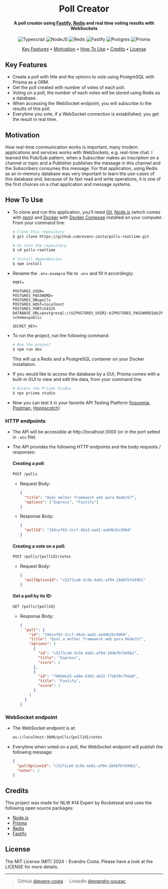 <h1 align="center">
  <br>
   Poll Creator
  <br>
</h1>
<h4 align="center">A poll creator using <a href="https://fastify.dev/" target="_blank">Fastify</a>, <a href="https://redis.io/" target="_blank">Redis</a> and real time voting results with WebSockets</h4>

<div align='center'>

![Typescript](https://img.shields.io/badge/TypeScript-007ACC?style=for-the-badge&logo=typescript&logoColor=white)
![NodeJS](https://img.shields.io/badge/node.js-6DA55F?style=for-the-badge&logo=node.js&logoColor=white)
![Redis](https://img.shields.io/badge/redis-%23DD0031.svg?&style=for-the-badge&logo=redis&logoColor=white)
![Fastify](https://img.shields.io/badge/fastify-%23000000.svg?style=for-the-badge&logo=fastify&logoColor=white)
![Postgres](https://img.shields.io/badge/postgres-%23316192.svg?style=for-the-badge&logo=postgresql&logoColor=white)
![Prisma](https://img.shields.io/badge/Prisma-3982CE?style=for-the-badge&logo=Prisma&logoColor=white)

</div>

<p align="center">
  <a href="#key-features">Key Features</a> •
  <a href="#motivation">Motivation</a> •
  <a href="#how-to-use">How To Use</a> •
  <a href="#credits">Credits</a> •
  <a href="#license">License</a>
</p>

## Key Features

- Create a poll with title and the options to vote using PostgreSQL with Prisma as a ORM.
- Get the poll created with number of votes of each poll.
- Voting on a poll, the number of each votes will be stored using Redis as a database.
- When accessing the WebSocket endpoint, you will subscribe to the results of this poll.
- Everytime you vote, if a WebSocket connection is estabilished, you get the result in real time.

## Motivation

How real-time communication works is important, many modern applications and services works with WebSockets, e.g. real-time chat. I learned the Pub/Sub pattern, when a Subscriber makes an inscription on a channel or topic and a Publisher publishes the message in this channel and the Subscribers consumes this message. For that application, using Redis as an in-memory database was very important to learn the use-cases of this database and, because of its fast read and write operations, it is one of the first choices on a chat application and message systems.

## How To Use

- To clone and run this application, you'll need [Git](https://git-scm.com), [Node.js](https://nodejs.org/en/download/) (which comes with [npm](http://npmjs.com)) and [Docker](https://www.docker.com/get-started/) with [Docker Compose](https://docs.docker.com/compose/install/) installed on your computer. From your command line:

  ```bash
  # Clone this repository
  $ git clone https://github.com/evans-costa/polls-realtime.git

  # Go into the repository
  $ cd polls-realtime
  ```

  ```bash
  # Install dependencies
  $ npm install
  ```

- Rename the `.env.example` file to `.env` and fill it accordingly:

  ```env
  PORT=

  POSTGRES_USER=
  POSTGRES_PASSWORD=
  POSTGRES_DB=polls
  POSTGRES_HOST=localhost
  POSTGRES_PORT=54325
  DATABASE_URL=postgresql://${POSTGRES_USER}:${POSTGRES_PASSWORD}@${POSTGRES_HOST}:${POSTGRES_PORT}/${POSTGRES_DB}?schema=public

  SECRET_KEY=
  ```

- To run the project, run the following command:

  ```bash
  # Run the project
  $ npm run dev
  ```
  This will up a Redis and a PostgreSQL container on your Docker installation.
  
- If you would like to access the database by a GUI, Prisma comes with a built-in GUI to view and edit the data, from your command line:

  ```bash
  # Access the Prisma Studio
  $ npx prisma studio
  ```

- Now you can test it in your favorite API Testing Platform ([Insomnia](https://insomnia.rest/download), [Postman](https://www.postman.com/), [Hoppscotch](https://hoppscotch.io/))

### HTTP endpoints

- The API will be accessible at http://localhost:3000 (or in the port setted in `.env` file)
- The API provides the following HTTP endpoints and the body requests / responses:

  #### Creating a poll:

  ```markdown
  POST /polls
  ```

  - Request Body:

    ```json
    {
      "title": "Qual melhor framework web para NodeJS?",
      "options": ["Express", "Fastify"]
    }
    ```

  - Response Body: 

    ```json
    {
      "pollId": "194cef63-2ccf-46a3-aad1-aa94b2bc89b0"
    }
    ```

  #### Creating a vote on a poll:

  ```markdown
  POST /polls/{pollId}/votes
  ```

  - Request Body:

    ```json
    {
      "pollOptionId": "c5271ca0-3c5b-4a81-af94-284bfbfd49b1"
    }
    ```

  #### Get a poll by its ID:

  ```markdown
  GET /polls/{pollId}
  ```

  - Response Body:

    ```json
    {
      "poll": {
        "id": "194cef63-2ccf-46a3-aad1-aa94b2bc89b0",
        "title": "Qual a melhor framework web para NodeJS?",
        "options": [
          {
            "id": "c5271ca0-3c5b-4a81-af94-284bfbfd49b1",
            "title": "Express",
            "score": 2
          },
          {
            "id": "780b8e25-a40e-4301-ab32-77ebf8c79da8",
            "title": "Fastify",
            "score": 1
          }
        ]
      }
    }
    ```

### WebSocket endpoint

- The WebSocket endpoint is at:

  ```markdown
  ws://localhost:3000/polls/{pollId}/votes
  ```

- Everytime when voted on a poll, the WebSocket endpoint will publish the following message:

  ```json
  {
    "pollOptionId": "c5271ca0-3c5b-4a81-af94-284bfbfd49b1",
    "votes": 2
  }
  ```

## Credits

This project was made for NLW #14 Expert by Rocketseat and uses the following open source packages:

- [Node.js](https://nodejs.org/)
- [Prisma](https://www.prisma.io/)
- [Redis](https://redis.io/)
- [Fastify](https://fastify.dev/)

## License

The MIT License (MIT) 2024 - Evandro Costa. Please have a look at the LICENSE for more details.

---

> GitHub [@evans-costa](https://github.com/evans-costa) &nbsp;&middot;&nbsp;
> LinkedIn [@evandro-souzac](https://www.linkedin.com/in/evandro-souzac/)
